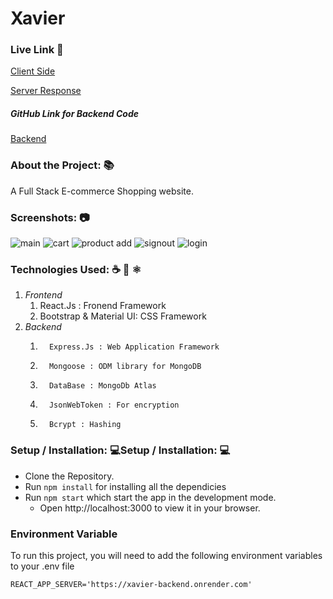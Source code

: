 # Xavier

### Live Link 🔗

[Client Side](https://xavier-frontend.onrender.com/ 'Client Side')

[Server Response](https://xavier-backend.onrender.com 'Server Response')

##### GitHub Link for Backend Code

[Backend](https://github.com/Nitiksharma2001/Xavier-Backend)

### About the Project: 📚

A Full Stack E-commerce Shopping website.

### Screenshots: 📷

![main](https://github.com/Nitiksharma2001/Xavier-Frontend/assets/82705199/5975ba60-d52d-4365-9c2e-0783828e7113) ![cart](https://github.com/Nitiksharma2001/Xavier-Frontend/assets/82705199/75292ec6-c849-4a94-a031-db05c61437c7) ![product add](https://github.com/Nitiksharma2001/Xavier-Frontend/assets/82705199/f3ac88e7-c8a7-4dcd-856a-38991eeaba5e) ![signout](https://github.com/Nitiksharma2001/Xavier-Frontend/assets/82705199/5af80bd9-884c-4703-b619-2ac6f97c4932) ![login](https://github.com/Nitiksharma2001/Xavier-Frontend/assets/82705199/34e19fb3-2e39-4abe-8e6d-e102b32b6f29)

### Technologies Used: ☕️ 🐍 ⚛️

1.  _Frontend_
    1. React.Js : Fronend Framework
    2. Bootstrap & Material UI: CSS Framework
2.  _Backend_
    1.       Express.Js : Web Application Framework
    2.       Mongoose : ODM library for MongoDB
    3.       DataBase : MongoDb Atlas
    4.       JsonWebToken : For encryption
    5.       Bcrypt : Hashing

### Setup / Installation: 💻Setup / Installation: 💻

- Clone the Repository.
- Run `npm install` for installing all the dependicies
- Run `npm start` which start the app in the development mode.
  - Open http://localhost:3000 to view it in your browser.

### Environment Variable

To run this project, you will need to add the following environment variables to your .env file

`REACT_APP_SERVER='https://xavier-backend.onrender.com'`
